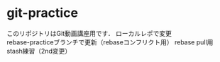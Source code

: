﻿# git-practice
このリポジトリはGit動画講座用です．
ローカルレポで変更  
rebase-practiceブランチで更新（rebaseコンフリクト用）
rebase pull用
stash練習（2nd変更）
